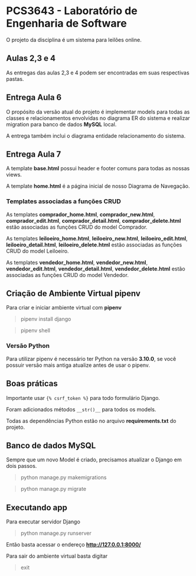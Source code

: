 # PCS3643 - Laboratório de Engenharia de Software

O projeto da disciplina é um sistema para leilões online.

## Aulas 2,3 e 4

As entregas das aulas 2,3 e 4 podem ser encontradas em suas respectivas pastas.

## Entrega Aula 6

O propósito da versão atual do projeto é implementar models para todas as classes e relacionamentos envolvidas no diagrama ER do sistema e realizar migration para banco de dados **MySQL** local.

A entrega também inclui o diagrama entidade relacionamento do sistema.

## Entrega Aula 7

A template **base.html** possui header e footer comuns para todas as nossas views.

A template **home.html** é a página inicial de nosso Diagrama de Navegação.


### Templates associadas a funções CRUD

As templates **comprador_home.html**, **comprador_new.html**, **comprador_edit.html**, **comprador_detail.html**, **comprador_delete.html** estão associadas as funções CRUD do model Comprador.

As templates **leiloeiro_home.html**, **leiloeiro_new.html**, **leiloeiro_edit.html**, **leiloeiro_detail.html**, **leiloeiro_delete.html** estão associadas as funções CRUD do model Leiloeiro.

As templates **vendedor_home.html**, **vendedor_new.html**, **vendedor_edit.html**, **vendedor_detail.html**, **vendedor_delete.html** estão associadas as funções CRUD do model Vendedor.

## Criação de Ambiente Virtual pipenv

Para criar e iniciar ambiente virtual com **pipenv**

> pipenv install django

> pipenv shell

### Versão Python

Para utilizar pipenv é necessário ter Python na versão **3.10.0**, se você possuir versão mais antiga atualize antes de usar o pipenv.

## Boas práticas

Importante usar `{% csrf_token %}` para todo formulário Django.

Foram adicionados métodos `__str()__` para todos os models.

Todas as dependências Python estão no arquivo **requirements.txt** do projeto.

## Banco de dados MySQL

Sempre que um novo Model é criado, precisamos atualizar o Django em dois passos.

> python manage.py makemigrations

> python manage.py migrate

## Executando app

Para executar servidor Django

> python manage.py runserver

Então basta acessar o endereço **http://127.0.0.1:8000/**

Para sair do ambiente virtual basta digitar 

> exit
